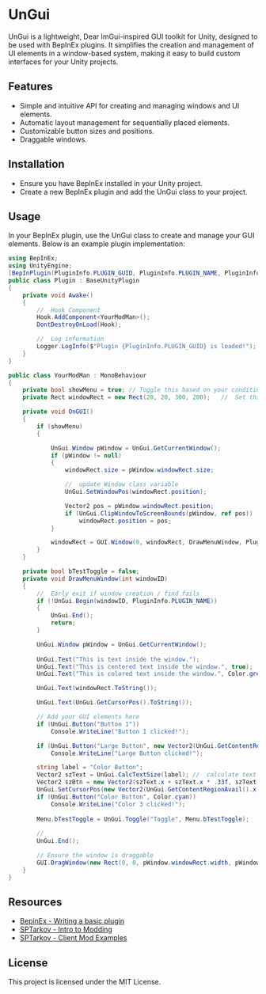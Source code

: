 # UnGui
UnGui is a lightweight, Dear ImGui-inspired GUI toolkit for Unity, designed to be used with BepInEx plugins. It simplifies the creation and management of UI elements in a window-based system, making it easy to build custom interfaces for your Unity projects.

## Features
- Simple and intuitive API for creating and managing windows and UI elements.
- Automatic layout management for sequentially placed elements.
- Customizable button sizes and positions.
- Draggable windows.

## Installation
- Ensure you have BepInEx installed in your Unity project.
- Create a new BepInEx plugin and add the UnGui class to your project.

## Usage
In your BepInEx plugin, use the UnGui class to create and manage your GUI elements. Below is an example plugin implementation:  

```c#
using BepInEx;
using UnityEngine;
[BepInPlugin(PluginInfo.PLUGIN_GUID, PluginInfo.PLUGIN_NAME, PluginInfo.PLUGIN_VERSION)]
public class Plugin : BaseUnityPlugin
{
    private void Awake()
    {
        //  Hook Component
        Hook.AddComponent<YourModMan>();
        DontDestroyOnLoad(Hook);

        //  Log information
        Logger.LogInfo($"Plugin {PluginInfo.PLUGIN_GUID} is loaded!");
    }
}

public class YourModMan : MonoBehaviour
{
    private bool showMenu = true; // Toggle this based on your conditions
    private Rect windowRect = new Rect(20, 20, 300, 200);   //  Set this based on your conditions

    private void OnGUI()
    {
        if (showMenu)
        {

            UnGui.Window pWindow = UnGui.GetCurrentWindow();
            if (pWindow != null)
            {
                windowRect.size = pWindow.windowRect.size;

                //  update Window class variable
                UnGui.SetWindowPos(windowRect.position);

                Vector2 pos = pWindow.windowRect.position;
                if (UnGui.ClipWindowToScreenBounds(pWindow, ref pos))
                    windowRect.position = pos;
            }

            windowRect = GUI.Window(0, windowRect, DrawMenuWindow, PluginInfo.PLUGIN_NAME);
        }
    }

    private bool bTestToggle = false;
    private void DrawMenuWindow(int windowID)
    {
        //  Early exit if window creation / find fails
        if (!UnGui.Begin(windowID, PluginInfo.PLUGIN_NAME))
        {
            UnGui.End();
            return;
        }

        UnGui.Window pWindow = UnGui.GetCurrentWindow();
    
        UnGui.Text("This is text inside the window.");
        UnGui.Text("This is centered text inside the window.", true);
        UnGui.Text("This is colored text inside the window.", Color.green);

        UnGui.Text(windowRect.ToString());

        UnGui.Text(UnGui.GetCursorPos().ToString());

        // Add your GUI elements here
        if (UnGui.Button("Button 1"))
            Console.WriteLine("Button 1 clicked!");

        if (UnGui.Button("Large Button", new Vector2(UnGui.GetContentRegionAvail().x, UnGui.CalcTextHeight("Large Button"))))
            Console.WriteLine("Large Button clicked!");

        string label = "Color Button";
        Vector2 szText = UnGui.CalcTextSize(label); //  calculate text size
        Vector2 szBtn = new Vector2(szText.x + szText.x * .33f, szText.y);  //  set button size
        UnGui.SetCursorPos(new Vector2(UnGui.GetContentRegionAvail().x - (szBtn.x - pWindow.padding), UnGui.GetCursorPos().y));
        if (UnGui.Button("Color Button", Color.cyan))
            Console.WriteLine("Color 3 clicked!");
    
        Menu.bTestToggle = UnGui.Toggle("Toggle", Menu.bTestToggle);
            
        //  
        UnGui.End();

        // Ensure the window is draggable
        GUI.DragWindow(new Rect(0, 0, pWindow.windowRect.width, pWindow.windowRect.height));
    }
}
```

## Resources
- [BepinEx - Writing a basic plugin](https://docs.bepinex.dev/articles/dev_guide/plugin_tutorial/index.html)
- [SPTarkov - Intro to Modding](https://hub.sp-tarkov.com/doc/entry/54-tutorial-intro-to-client-modding-and-mod-examples/)
- [SPTarkov - Client Mod Examples](https://github.com/kobrakon/ClientModdingExamples)

## License
This project is licensed under the MIT License.
